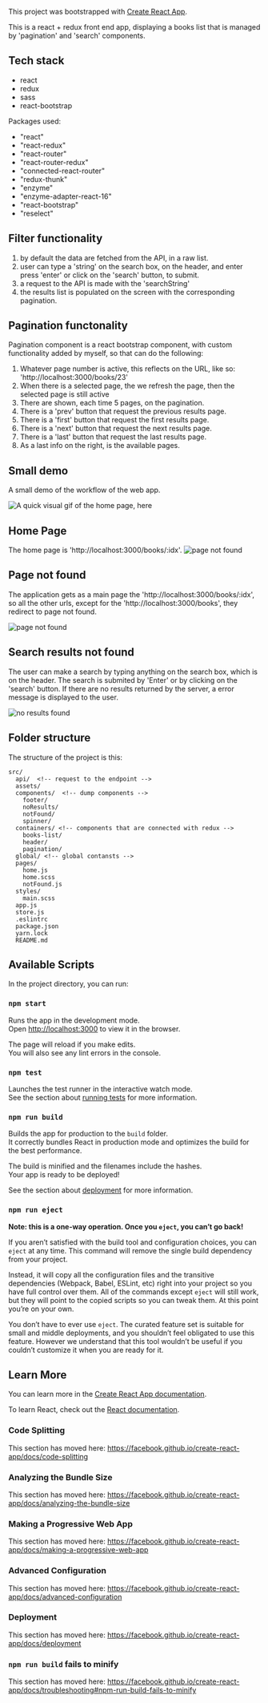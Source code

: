 This project was bootstrapped with [Create React App](https://github.com/facebook/create-react-app).


This is a react + redux front end app, displaying a books list that is managed by 'pagination' and 'search' components.


## Tech stack

- react
- redux
- sass
- react-bootstrap

Packages used:

- "react"
- "react-redux"
- "react-router"
- "react-router-redux"
- "connected-react-router"
- "redux-thunk"
- "enzyme"
- "enzyme-adapter-react-16"
- "react-bootstrap"
- "reselect"


## Filter functionality

1. by default the data are fetched from the API, in a raw list.
2. user can type a 'string' on the search box, on the header, and enter
press 'enter' or click on the 'search' button, to submit.
3. a request to the API is made with the 'searchString'
4. the results list is populated on the screen with the corresponding pagination.

## Pagination functonality

Pagination component is a react bootstrap component, with custom functionality added by myself, so that can do the following:

1. Whatever page number is active, this reflects on the URL, like so:
'http://localhost:3000/books/23'
2. When there is a selected page, the we refresh the page, then the selected page is still active
3. There are shown, each time 5 pages, on the pagination.
4. There is a 'prev' button that request the previous results page.
5. There is a 'first' button that request the first results page.
6. There is a 'next' button that request the next results page.
7. There is a 'last' button that request the last results page.
8. As a last info on the right, is the available pages.


## Small demo

A small demo of the workflow of the web app.

![A quick visual gif of the home page, here](/readme_imgs/demo.gif)

## Home Page

The home page is 'http://localhost:3000/books/:idx'.
![page not found](/readme_imgs/home-page.png)

## Page not found

The application gets as a main page the 'http://localhost:3000/books/:idx', so all the other urls, except for the 'http://localhost:3000/books', they redirect to page not found.

![page not found](/readme_imgs/page-not-found.png)

## Search results not found

The user can make a search by typing anything on the search box, which is on the header.
The search is submited by 'Enter' or by clicking on the 'search' button.
If there are no results returned by the server, a error message is displayed to the user.

![no results found](/readme_imgs/search-not-found.png)

## Folder structure

The structure of the project is this:
```
src/
  api/  <!-- request to the endpoint -->
  assets/
  components/  <!-- dump components -->
    footer/
    noResults/
    notFound/
    spinner/
  containers/ <!-- components that are connected with redux -->
    books-list/
    header/
    pagination/
  global/ <!-- global contansts -->
  pages/
    home.js
    home.scss
    notFound.js
  styles/
    main.scss
  app.js
  store.js
  .eslintrc
  package.json
  yarn.lock
  README.md
```

## Available Scripts

In the project directory, you can run:

### `npm start`

Runs the app in the development mode.<br>
Open [http://localhost:3000](http://localhost:3000) to view it in the browser.

The page will reload if you make edits.<br>
You will also see any lint errors in the console.

### `npm test`

Launches the test runner in the interactive watch mode.<br>
See the section about [running tests](https://facebook.github.io/create-react-app/docs/running-tests) for more information.

### `npm run build`

Builds the app for production to the `build` folder.<br>
It correctly bundles React in production mode and optimizes the build for the best performance.

The build is minified and the filenames include the hashes.<br>
Your app is ready to be deployed!

See the section about [deployment](https://facebook.github.io/create-react-app/docs/deployment) for more information.

### `npm run eject`

**Note: this is a one-way operation. Once you `eject`, you can’t go back!**

If you aren’t satisfied with the build tool and configuration choices, you can `eject` at any time. This command will remove the single build dependency from your project.

Instead, it will copy all the configuration files and the transitive dependencies (Webpack, Babel, ESLint, etc) right into your project so you have full control over them. All of the commands except `eject` will still work, but they will point to the copied scripts so you can tweak them. At this point you’re on your own.

You don’t have to ever use `eject`. The curated feature set is suitable for small and middle deployments, and you shouldn’t feel obligated to use this feature. However we understand that this tool wouldn’t be useful if you couldn’t customize it when you are ready for it.

## Learn More

You can learn more in the [Create React App documentation](https://facebook.github.io/create-react-app/docs/getting-started).

To learn React, check out the [React documentation](https://reactjs.org/).

### Code Splitting

This section has moved here: https://facebook.github.io/create-react-app/docs/code-splitting

### Analyzing the Bundle Size

This section has moved here: https://facebook.github.io/create-react-app/docs/analyzing-the-bundle-size

### Making a Progressive Web App

This section has moved here: https://facebook.github.io/create-react-app/docs/making-a-progressive-web-app

### Advanced Configuration

This section has moved here: https://facebook.github.io/create-react-app/docs/advanced-configuration

### Deployment

This section has moved here: https://facebook.github.io/create-react-app/docs/deployment

### `npm run build` fails to minify

This section has moved here: https://facebook.github.io/create-react-app/docs/troubleshooting#npm-run-build-fails-to-minify
